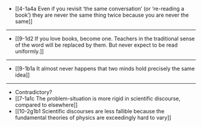 - [[4-1a4a Even if you revisit ‘the same conversation’ (or ‘re-reading a book’) they are never the same thing twice because you are never the same]]
---
- [[9-1d2 If you love books, become one. Teachers in the traditional sense of the word will be replaced by them. But never expect to be read uniformly.]]
---
- [[9-1b1a It almost never happens that two minds hold precisely the same idea]]
---
- Contradictory?
- [[7-1a1c The problem-situation is more rigid in scientific discourse, compared to elsewhere]]
- [[10-2g1b1 Scientific discourses are less fallible because the fundamental theories of physics are exceedingly hard to vary]]
